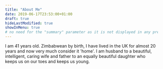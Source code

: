 ```yaml
---
title: "About Me"
date: 2019-06-17T23:53:00+01:00
draft: true
hideLastModified: true
showInMenu: true
# no need for the "summary" parameter as it is not displayed in any previews
---
```


I am 41 years old. Zimbabwean by birth, I have lived in the UK for almost 20 years and now very much consider it 'home'. I am husband to a beautiful, intelligent, caring wife and father to an equally beautiful daughter who keeps us on our toes and keeps us young.



